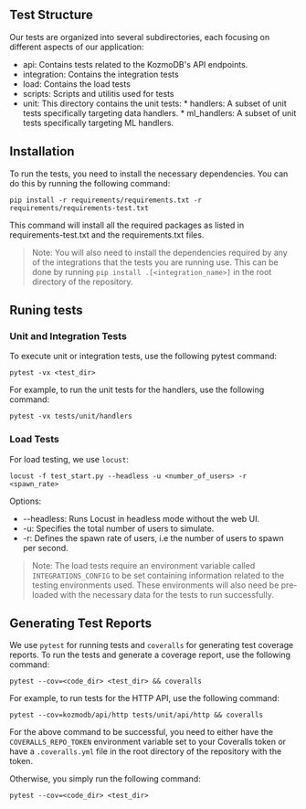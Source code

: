 ## Test Structure

Our tests are organized into several subdirectories, each focusing on different aspects of our application:

* api: Contains tests related to the KozmoDB's API endpoints.
* integration: Contains the integration tests
* load: Contains the load tests
* scripts: Scripts and utilitis used for tests
* unit: This directory contains the unit tests:
        * handlers: A subset of unit tests specifically targeting data handlers.
        * ml_handlers: A subset of unit tests specifically targeting ML handlers.

## Installation

To run the tests, you need to install the necessary dependencies. You can do this by running the following command:

```
pip install -r requirements/requirements.txt -r requirements/requirements-test.txt
```

This command will install all the required packages as listed in requirements-test.txt and the requirements.txt files.

> Note: You will also need to install the dependencies required by any of the integrations that the tests you are running use. This can be done by running `pip install .[<integration_name>]` in the root directory of the repository. 

## Runing tests

### Unit and Integration Tests

To execute unit or integration tests, use the following pytest command:

```
pytest -vx <test_dir>
```

For example, to run the unit tests for the handlers, use the following command:

```
pytest -vx tests/unit/handlers
```

### Load Tests

For load testing, we use `locust`:
```
locust -f test_start.py --headless -u <number_of_users> -r <spawn_rate>
```
Options:

 *   --headless: Runs Locust in headless mode without the web UI.
 *   -u: Specifies the total number of users to simulate.
 *   -r: Defines the spawn rate of users, i.e the number of users to spawn per second.

 > Note: The load tests require an environment variable called `INTEGRATIONS_CONFIG` to be set containing information related to the testing environments used. These environments will also need be pre-loaded with the necessary data for the tests to run successfully.

## Generating Test Reports

We use `pytest` for running tests and `coveralls` for generating test coverage reports. To run the tests and generate a coverage report, use the following command:

```
pytest --cov=<code_dir> <test_dir> && coveralls
```

For example, to run tests for the HTTP API, use the following command:

```
pytest --cov=kozmodb/api/http tests/unit/api/http && coveralls
```

For the above command to be successful, you need to either have the `COVERALLS_REPO_TOKEN` environment variable set to your Coveralls token or have a `.coveralls.yml` file in the root directory of the repository with the token.

Otherwise, you simply run the following command:

```
pytest --cov=<code_dir> <test_dir>
```